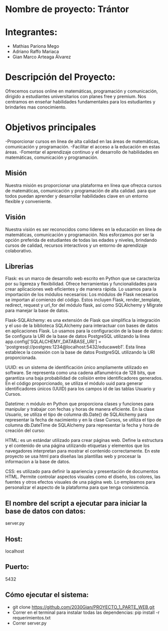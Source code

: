 # Nombre de proyecto: Trántor


# Integrantes:
- Mathias Pariona Mego
- Adriano Raffo Mariaca
- Gian Marco Arteaga Álvarez

# Descripción del Proyecto:
Ofrecemos cursos online en matemáticas, programación y comunicación, dirigido a estudiantes universitarios con planes free y premium. Nos centramos en enseñar habilidades fundamentales para los estudiantes y brindarles mas conocimiento.

# Objetivos principales 
-Proporcionar cursos en línea de alta calidad en las áreas de matemáticas, comunicación y programación.
-Facilitar el acceso a la educación en estas áreas.
-Fomentar el aprendizaje continuo y el desarrollo de habilidades en matemáticas, comunicación y programación.

## Misión

Nuestra misión es proporcionar una plataforma en línea que ofrezca cursos de matemáticas, comunicación y programación de alta calidad. para que todos puedan aprender y desarrollar habilidades clave en un entorno flexible y conveniente.

## Visión

Nuestra visión es ser reconocidos como líderes en la educación en línea de matemáticas, comunicación y programación. Nos esforzamos por ser la opción preferida de estudiantes de todas las edades y niveles, brindando cursos de calidad, recursos interactivos y un entorno de aprendizaje colaborativo.

## Librerias
Flask: es un marco de desarrollo web escrito en Python que se caracteriza por su ligereza y flexibilidad. Ofrece herramientas y funcionalidades para crear aplicaciones web eficientes y de manera rápida. Lo usamos para la importación de los módulos necesarios: Los módulos de Flask necesarios se importan al comienzo del código. Estos incluyen Flask, render_template, redirect, request y url_for del módulo flask, así como SQLAlchemy y Migrate para manejar la base de datos.

Flask-SQLAlchemy: es una extensión de Flask que simplifica la integración y el uso de la biblioteca SQLAlchemy para interactuar con bases de datos en aplicaciones Flask. Lo usamos para la configuración de la base de datos: Se configura la URI de la base de datos PostgreSQL utilizando la línea app.config['SQLALCHEMY_DATABASE_URI'] = 'postgresql://postgres:1234@localhost:5432/educaweb1'. Esta línea establece la conexión con la base de datos PostgreSQL utilizando la URI proporcionada.

UUID: es un sistema de identificación único ampliamente utilizado en software. Se representa como una cadena alfanumérica de 128 bits, que garantiza una baja probabilidad de colisión entre identificadores generados. En el código proporcionado, se utiliza el módulo uuid para generar identificadores únicos (UUID) para los campos id de las tablas Usuario y Cursos. 

Datetime: n módulo en Python que proporciona clases y funciones para manipular y trabajar con fechas y horas de manera eficiente. En la clase Usuario, se utiliza el tipo de columna db.Date() de SQLAlchemy para representar la fecha de nacimiento y en la clase Cursos, se utiliza el tipo de columna db.DateTime de SQLAlchemy para representar la fecha y hora de creación del curso:

HTML: es un estándar utilizado para crear páginas web. Define la estructura y el contenido de una página utilizando etiquetas y elementos que los navegadores interpretan para mostrar el contenido correctamente. En este proyecto se usa html para diseñas las plantillas web y procesar la informacion a la base de datos.

CSS: es utilizado para definir la apariencia y presentación de documentos HTML. Permite controlar aspectos visuales como el diseño, los colores, las fuentes y otros efectos visuales de una página web. Lo empleamos para personalizar el aspecto de la plataforma para que tenga consistencia.

## El nombre del script a ejecutar para iniciar la base de datos con datos:
server.py

## Host:
localhost

## Puerto: 
5432

## Cómo ejecutar el sistema: 
- git clone https://github.com/2030Gian/PROYECTO_1_PARTE_WEB.git
- Correr en el terminal para instalar todas las dependencias: pip install -r requerimientos.txt
- Correr server.py
